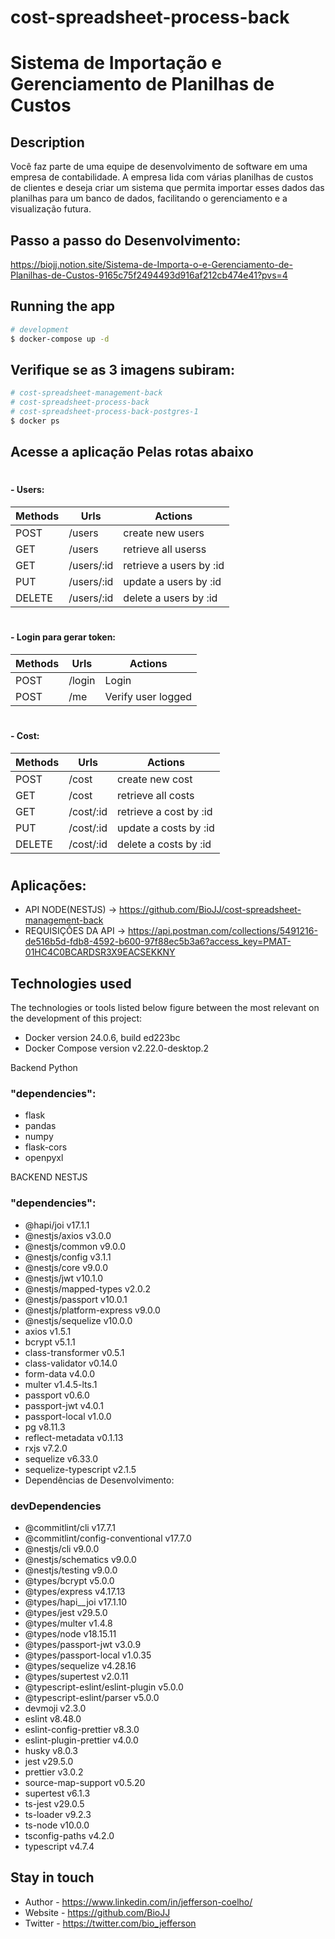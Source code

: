 # cost-spreadsheet-process-back

# Sistema de Importação e Gerenciamento de Planilhas de Custos

## Description

Você faz parte de uma equipe de desenvolvimento de software em uma empresa de
contabilidade. A empresa lida com várias planilhas de custos de clientes e deseja criar um
sistema que permita importar esses dados das planilhas para um banco de dados,
facilitando o gerenciamento e a visualização futura.

## Passo a passo do Desenvolvimento:

https://biojj.notion.site/Sistema-de-Importa-o-e-Gerenciamento-de-Planilhas-de-Custos-9165c75f2494493d916af212cb474e41?pvs=4

## Running the app

```bash
# development
$ docker-compose up -d

```

## Verifique se as 3 imagens subiram:

```bash
# cost-spreadsheet-management-back
# cost-spreadsheet-process-back
# cost-spreadsheet-process-back-postgres-1
$ docker ps

```

## Acesse a aplicação Pelas rotas abaixo

#

#### - Users:

| Methods | Urls       | Actions                 |
| ------- | ---------- | ----------------------- |
| POST    | /users     | create new users        |
| GET     | /users     | retrieve all userss     |
| GET     | /users/:id | retrieve a users by :id |
| PUT     | /users/:id | update a users by :id   |
| DELETE  | /users/:id | delete a users by :id   |

#

#### - Login para gerar token:

| Methods | Urls   | Actions            |
| ------- | ------ | ------------------ |
| POST    | /login | Login              |
| POST    | /me    | Verify user logged |

#

#### - Cost:

| Methods | Urls      | Actions                |
| ------- | --------- | ---------------------- |
| POST    | /cost     | create new cost        |
| GET     | /cost     | retrieve all costs     |
| GET     | /cost/:id | retrieve a cost by :id |
| PUT     | /cost/:id | update a costs by :id  |
| DELETE  | /cost/:id | delete a costs by :id  |

#

## Aplicações:

- API NODE(NESTJS) -> https://github.com/BioJJ/cost-spreadsheet-management-back
- REQUISIÇÔES DA API -> https://api.postman.com/collections/5491216-de516b5d-fdb8-4592-b600-97f88ec5b3a6?access_key=PMAT-01HC4C0BCARDSR3X9EACSEKKNY

## Technologies used

The technologies or tools listed below figure between the most relevant on the development of this project:

- Docker version 24.0.6, build ed223bc
- Docker Compose version v2.22.0-desktop.2

Backend Python

### "dependencies":

- flask
- pandas
- numpy
- flask-cors
- openpyxl

BACKEND NESTJS

### "dependencies":

- @hapi/joi v17.1.1
- @nestjs/axios v3.0.0
- @nestjs/common v9.0.0
- @nestjs/config v3.1.1
- @nestjs/core v9.0.0
- @nestjs/jwt v10.1.0
- @nestjs/mapped-types v2.0.2
- @nestjs/passport v10.0.1
- @nestjs/platform-express v9.0.0
- @nestjs/sequelize v10.0.0
- axios v1.5.1
- bcrypt v5.1.1
- class-transformer v0.5.1
- class-validator v0.14.0
- form-data v4.0.0
- multer v1.4.5-lts.1
- passport v0.6.0
- passport-jwt v4.0.1
- passport-local v1.0.0
- pg v8.11.3
- reflect-metadata v0.1.13
- rxjs v7.2.0
- sequelize v6.33.0
- sequelize-typescript v2.1.5
- Dependências de Desenvolvimento:

### devDependencies

- @commitlint/cli v17.7.1
- @commitlint/config-conventional v17.7.0
- @nestjs/cli v9.0.0
- @nestjs/schematics v9.0.0
- @nestjs/testing v9.0.0
- @types/bcrypt v5.0.0
- @types/express v4.17.13
- @types/hapi\_\_joi v17.1.10
- @types/jest v29.5.0
- @types/multer v1.4.8
- @types/node v18.15.11
- @types/passport-jwt v3.0.9
- @types/passport-local v1.0.35
- @types/sequelize v4.28.16
- @types/supertest v2.0.11
- @typescript-eslint/eslint-plugin v5.0.0
- @typescript-eslint/parser v5.0.0
- devmoji v2.3.0
- eslint v8.48.0
- eslint-config-prettier v8.3.0
- eslint-plugin-prettier v4.0.0
- husky v8.0.3
- jest v29.5.0
- prettier v3.0.2
- source-map-support v0.5.20
- supertest v6.1.3
- ts-jest v29.0.5
- ts-loader v9.2.3
- ts-node v10.0.0
- tsconfig-paths v4.2.0
- typescript v4.7.4

## Stay in touch

- Author - https://www.linkedin.com/in/jefferson-coelho/
- Website - https://github.com/BioJJ
- Twitter - https://twitter.com/bio_jefferson
